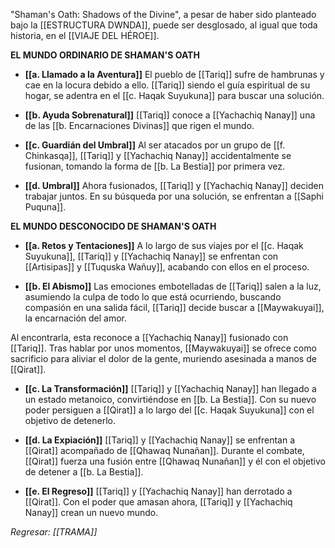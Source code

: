 "Shaman's Oath: Shadows of the Divine", a pesar de haber sido planteado bajo la [[ESTRUCTURA DWNDA]], puede ser desglosado, al igual que toda historia, en el [[VIAJE DEL HÉROE]].

**EL MUNDO ORDINARIO DE SHAMAN'S OATH**
- **[[a. Llamado a la Aventura]]**
El pueblo de [[Tariq]] sufre de hambrunas y cae en la locura debido a ello. [[Tariq]] siendo el guía espiritual de su hogar, se adentra en el [[c. Haqak Suyukuna]] para buscar una solución.

- **[[b. Ayuda Sobrenatural]]**
[[Tariq]] conoce a [[Yachachiq Nanay]] una de las [[b. Encarnaciones Divinas]] que rigen el mundo.

- **[[c. Guardián del Umbral]]**
Al ser atacados por un grupo de [[f. Chinkasqa]], [[Tariq]] y [[Yachachiq Nanay]] accidentalmente se fusionan, tomando la forma de [[b. La Bestia]] por primera vez.

- **[[d. Umbral]]**
Ahora fusionados, [[Tariq]] y [[Yachachiq Nanay]] deciden trabajar juntos. En su búsqueda por una solución, se enfrentan a [[Saphi Puquna]].

**EL MUNDO DESCONOCIDO DE SHAMAN'S OATH**
- **[[a. Retos y Tentaciones]]**
A lo largo de sus viajes por el [[c. Haqak Suyukuna]], [[Tariq]] y [[Yachachiq Nanay]] se enfrentan con [[Artisipas]] y [[Tuquska Wañuy]], acabando con ellos en el proceso.

- **[[b. El Abismo]]**
Las emociones embotelladas de [[Tariq]] salen a la luz, asumiendo la culpa de todo lo que está ocurriendo, buscando compasión en una salida fácil, [[Tariq]] decide buscar a [[Maywakuyai]], la encarnación del amor.

Al encontrarla, esta reconoce a [[Yachachiq Nanay]] fusionado con [[Tariq]]. Tras hablar por unos momentos, [[Maywakuyai]] se ofrece como sacrificio para aliviar el dolor de la gente, muriendo asesinada a manos de [[Qirat]].

- **[[c. La Transformación]]**
[[Tariq]] y [[Yachachiq Nanay]] han llegado a un estado metanoico, convirtiéndose en [[b. La Bestia]]. Con su nuevo poder persiguen a [[Qirat]] a lo largo del [[c. Haqak Suyukuna]] con el objetivo de detenerlo. 

- **[[d. La Expiación]]**
[[Tariq]] y [[Yachachiq Nanay]] se enfrentan a [[Qirat]] acompañado de [[Qhawaq Nunañan]]. Durante el combate, [[Qirat]] fuerza una fusión entre [[Qhawaq Nunañan]] y él con el objetivo de detener a [[b. La Bestia]].

- **[[e. El Regreso]]**
[[Tariq]] y [[Yachachiq Nanay]] han derrotado a [[Qirat]]. Con el poder que amasan ahora, [[Tariq]] y [[Yachachiq Nanay]] crean un nuevo mundo.

*Regresar: [[TRAMA]]*
